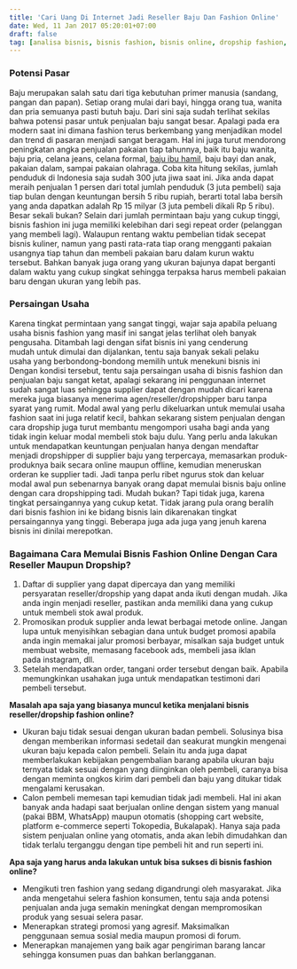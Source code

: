 ```yaml
---
title: 'Cari Uang Di Internet Jadi Reseller Baju Dan Fashion Online'
date: Wed, 11 Jan 2017 05:20:01+07:00
draft: false
tag: [analisa bisnis, bisnis fashion, bisnis online, dropship fashion, Info, peluang usaha fashion, reseller fashion, review bisnis, ulasan bisnis, usaha baju online]
---
```


### Potensi Pasar

Baju merupakan salah satu dari tiga kebutuhan primer manusia (sandang, pangan dan papan). Setiap orang mulai dari bayi, hingga orang tua, wanita dan pria semuanya pasti butuh baju. Dari sini saja sudah terlihat sekilas bahwa potensi pasar untuk penjualan baju sangat besar. Apalagi pada era modern saat ini dimana fashion terus berkembang yang menjadikan model dan trend di pasaran menjadi sangat beragam. Hal ini juga turut mendorong peningkatan angka penjualan pakaian tiap tahunnya, baik itu baju wanita, baju pria, celana jeans, celana formal, [baju ibu hamil](https://www.bajuhamil.id), baju bayi dan anak, pakaian dalam, sampai pakaian olahraga. Coba kita hitung sekilas, jumlah penduduk di Indonesia saja sudah 300 juta jiwa saat ini. Jika anda dapat meraih penjualan 1 persen dari total jumlah penduduk (3 juta pembeli) saja tiap bulan dengan keuntungan bersih 5 ribu rupiah, berarti total laba bersih yang anda dapatkan adalah Rp 15 milyar (3 juta pembeli dikali Rp 5 ribu). Besar sekali bukan? Selain dari jumlah permintaan baju yang cukup tinggi, bisnis fashion ini juga memiliki kelebihan dari segi repeat order (pelanggan yang membeli lagi). Walaupun rentang waktu pembelian tidak secepat bisnis kuliner, namun yang pasti rata-rata tiap orang mengganti pakaian usangnya tiap tahun dan membeli pakaian baru dalam kurun waktu tersebut. Bahkan banyak juga orang yang ukuran bajunya dapat berganti dalam waktu yang cukup singkat sehingga terpaksa harus membeli pakaian baru dengan ukuran yang lebih pas.

### Persaingan Usaha

Karena tingkat permintaan yang sangat tinggi, wajar saja apabila peluang usaha bisnis fashion yang masif ini sangat jelas terlihat oleh banyak pengusaha. Ditambah lagi dengan sifat bisnis ini yang cenderung mudah untuk dimulai dan dijalankan, tentu saja banyak sekali pelaku usaha yang berbondong-bondong memilih untuk menekuni bisnis ini Dengan kondisi tersebut, tentu saja persaingan usaha di bisnis fashion dan penjualan baju sangat ketat, apalagi sekarang ini penggunaan internet sudah sangat luas sehingga supplier dapat dengan mudah dicari karena mereka juga biasanya menerima agen/reseller/dropshipper baru tanpa syarat yang rumit. Modal awal yang perlu dikeluarkan untuk memulai usaha fashion saat ini juga relatif kecil, bahkan sekarang sistem penjualan dengan cara dropship juga turut membantu mengompori usaha bagi anda yang tidak ingin keluar modal membeli stok baju dulu. Yang perlu anda lakukan untuk mendapatkan keuntungan penjualan hanya dengan mendaftar menjadi dropshipper di supplier baju yang terpercaya, memasarkan produk-produknya baik secara online maupun offline, kemudian meneruskan orderan ke supplier tadi. Jadi tanpa perlu ribet ngurus stok dan keluar modal awal pun sebenarnya banyak orang dapat memulai bisnis baju online dengan cara dropshipping tadi. Mudah bukan? Tapi tidak juga, karena tingkat persaingannya yang cukup ketat. Tidak jarang pula orang beralih dari bisnis fashion ini ke bidang bisnis lain dikarenakan tingkat persaingannya yang tinggi. Beberapa juga ada juga yang jenuh karena bisnis ini dinilai merepotkan.

### Bagaimana Cara Memulai Bisnis Fashion Online Dengan Cara Reseller Maupun Dropship?

1.  Daftar di supplier yang dapat dipercaya dan yang memiliki persyaratan reseller/dropship yang dapat anda ikuti dengan mudah. Jika anda ingin menjadi reseller, pastikan anda memiliki dana yang cukup untuk membeli stok awal produk.
2.  Promosikan produk supplier anda lewat berbagai metode online. Jangan lupa untuk menyisihkan sebagian dana untuk budget promosi apabila anda ingin memakai jalur promosi berbayar, misalkan saja budget untuk membuat website, memasang facebook ads, membeli jasa iklan pada instagram, dll.
3.  Setelah mendapatkan order, tangani order tersebut dengan baik. Apabila memungkinkan usahakan juga untuk mendapatkan testimoni dari pembeli tersebut.

**Masalah apa saja yang biasanya muncul ketika menjalani bisnis reseller/dropship fashion online?**

*   Ukuran baju tidak sesuai dengan ukuran badan pembeli. Solusinya bisa dengan memberikan informasi sedetail dan seakurat mungkin mengenai ukuran baju kepada calon pembeli. Selain itu anda juga dapat memberlakukan kebijakan pengembalian barang apabila ukuran baju ternyata tidak sesuai dengan yang diinginkan oleh pembeli, caranya bisa dengan meminta ongkos kirim dari pembeli dan baju yang ditukar tidak mengalami kerusakan.
*   Calon pembeli memesan tapi kemudian tidak jadi membeli. Hal ini akan banyak anda hadapi saat berjualan online dengan sistem yang manual (pakai BBM, WhatsApp) maupun otomatis (shopping cart website, platform e-commerce seperti Tokopedia, Bukalapak). Hanya saja pada sistem penjualan online yang otomatis, anda akan lebih dimudahkan dan tidak terlalu terganggu dengan tipe pembeli hit and run seperti ini.

**Apa saja yang harus anda lakukan untuk bisa sukses di bisnis fashion online?**

*   Mengikuti tren fashion yang sedang digandrungi oleh masyarakat. Jika anda mengetahui selera fashion konsumen, tentu saja anda potensi penjualan anda juga semakin meningkat dengan mempromosikan produk yang sesuai selera pasar.
*   Menerapkan strategi promosi yang agresif. Maksimalkan penggunaan semua sosial media maupun promosi di forum.
*   Menerapkan manajemen yang baik agar pengiriman barang lancar sehingga konsumen puas dan bahkan berlangganan.